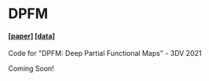 # DPFM

#### [[paper]](https://arxiv.org/abs/2110.09994) [[data]](https://github.com/pvnieo/cp2p-pfarm-benchmark) 

Code for "DPFM: Deep Partial Functional Maps" - 3DV 2021

Coming Soon!
